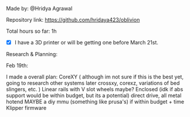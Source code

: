 Made by: @Hridya Agrawal

Repository link: https://github.com/hridaya423/oblivion

Total hours so far: 1h

- [X] I have a 3D printer or will be getting one before March 21st.

Research & Planning:

Feb 19th:

I made a overall plan:
CoreXY ( although im not sure if this is the best yet, going to research other systems later crossxy, corexz, variations of bed slingers, etc. )
Linear rails with V slot wheels maybe?
Enclosed (idk if abs support would be within budget, but its a potential)
direct drive, all metal hotend
MAYBE a diy mmu (something like prusa's) if within budget + time 
Klipper firmware

